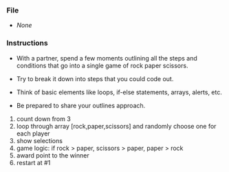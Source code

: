 ### File

* _None_

### Instructions

* With a partner, spend a few moments outlining all the steps and conditions that go into a single game of rock paper scissors.

* Try to break it down into steps that you could code out.

* Think of basic elements like loops, if-else statements, arrays, alerts, etc.

* Be prepared to share your outlines approach.

1. count down from 3
2. loop through array [rock,paper,scissors] and randomly choose one for each player
3. show selections
4. game logic: if rock > paper, scissors > paper, paper > rock
5. award point to the winner
6. restart at #1
